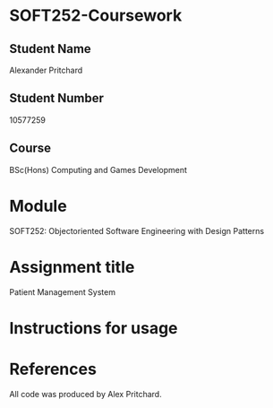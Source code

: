 # SOFT252-Coursework
## Student Name
Alexander Pritchard

## Student Number 
10577259

## Course
BSc(Hons) Computing and Games Development

# Module
SOFT252: Objectoriented Software Engineering with Design Patterns

# Assignment title
Patient Management System

# Instructions for usage

# References
All code was produced by Alex Pritchard.
